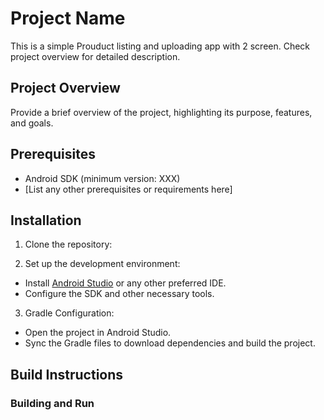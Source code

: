 # Project Name

This is a simple Prouduct listing and uploading app with 2 screen. Check project overview for detailed description. 
## Project Overview

Provide a brief overview of the project, highlighting its purpose, features, and goals.

## Prerequisites

- Android SDK (minimum version: XXX)
- [List any other prerequisites or requirements here]

## Installation

1. Clone the repository:

2. Set up the development environment:
- Install [Android Studio](https://developer.android.com/studio) or any other preferred IDE.
- Configure the SDK and other necessary tools.

3. Gradle Configuration:
- Open the project in Android Studio.
- Sync the Gradle files to download dependencies and build the project.

## Build Instructions

### Building and Run
